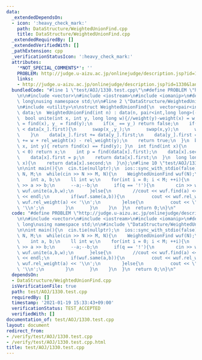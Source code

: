 ```yaml
---
data:
  _extendedDependsOn:
  - icon: ':heavy_check_mark:'
    path: DataStructure/WeightedUnionFind.cpp
    title: DataStructure/WeightedUnionFind.cpp
  _extendedRequiredBy: []
  _extendedVerifiedWith: []
  _pathExtension: cpp
  _verificationStatusIcon: ':heavy_check_mark:'
  attributes:
    '*NOT_SPECIAL_COMMENTS*': ''
    PROBLEM: http://judge.u-aizu.ac.jp/onlinejudge/description.jsp?id=1330&lang=jp
    links:
    - http://judge.u-aizu.ac.jp/onlinejudge/description.jsp?id=1330&lang=jp
  bundledCode: "#line 1 \"test/AOJ/1330.test.cpp\"\n#define PROBLEM \"http://judge.u-aizu.ac.jp/onlinejudge/description.jsp?id=1330&lang=jp\"\
    \n\n#include <vector>\n#include <iostream>\n#include <iomanip>\n#define ll long\
    \ long\nusing namespace std;\n\n#line 2 \"DataStructure/WeightedUnionFind.cpp\"\
    \n#include <utility>\n\nstruct WeightedUnionFind{\n  vector<pair<int, long long>>\
    \ data;\n  WeightedUnionFind(int n) : data(n, pair<int,long long>(-1,0LL)) {}\n\
    \  bool unite(int x, int y, long long w){//weight(y)-weight(x) = w;\n    int x_\
    \ = find(x), y_ = find(y);\n    if(x_ == y_) return false;\n    if(data[y_].first\
    \ < data[x_].first){\n      swap(x_,y_);\n      swap(x,y);\n      w *= -1LL;\n\
    \    }\n    data[x_].first += data[y_].first;\n    data[y_].first = x_;\n    data[y_].second\
    \ += w + rel_weight(x) - rel_weight(y);\n    return true;\n  }\n  bool same(int\
    \ x, int y){ return find(x) == find(y); }\n  int find(int x){\n    if(data[x].first\
    \ < 0) return x;\n    int p = find(data[x].first);\n    data[x].second += data[data[x].first].second;\n\
    \    data[x].first = p;\n    return data[x].first;\n  }\n  long long rel_weight(int\
    \ x){\n    return data[x].second;\n  }\n};\n#line 10 \"test/AOJ/1330.test.cpp\"\
    \n\nint main(){\n  cin.tie(nullptr);\n  ios::sync_with_stdio(false);\n  \n  int\
    \ N, M;\n  while(cin >> N >> M, N){\n    WeightedUnionFind wuf(N);\n    char q;\n\
    \    int a, b;\n    ll int w;\n    for(int i = 0; i < M; ++i){\n      cin >> q\
    \ >> a >> b;\n      --a;--b;\n      if(q == '!'){\n        cin >> w;\n       \
    \ wuf.unite(a,b,w);\n      }else{\n        //cout << wuf.find(a) << \" \" << wuf.find(b)\
    \ << endl;\n        if(wuf.same(a,b)){\n          cout << wuf.rel_weight(b) -\
    \ wuf.rel_weight(a) << '\\n';\n        }else{\n          cout << \"UNKNOWN\" <<\
    \ '\\n';\n        }\n      }\n    }\n  }\n  return 0;\n}\n"
  code: "#define PROBLEM \"http://judge.u-aizu.ac.jp/onlinejudge/description.jsp?id=1330&lang=jp\"\
    \n\n#include <vector>\n#include <iostream>\n#include <iomanip>\n#define ll long\
    \ long\nusing namespace std;\n\n#include \"DataStructure/WeightedUnionFind.cpp\"\
    \n\nint main(){\n  cin.tie(nullptr);\n  ios::sync_with_stdio(false);\n  \n  int\
    \ N, M;\n  while(cin >> N >> M, N){\n    WeightedUnionFind wuf(N);\n    char q;\n\
    \    int a, b;\n    ll int w;\n    for(int i = 0; i < M; ++i){\n      cin >> q\
    \ >> a >> b;\n      --a;--b;\n      if(q == '!'){\n        cin >> w;\n       \
    \ wuf.unite(a,b,w);\n      }else{\n        //cout << wuf.find(a) << \" \" << wuf.find(b)\
    \ << endl;\n        if(wuf.same(a,b)){\n          cout << wuf.rel_weight(b) -\
    \ wuf.rel_weight(a) << '\\n';\n        }else{\n          cout << \"UNKNOWN\" <<\
    \ '\\n';\n        }\n      }\n    }\n  }\n  return 0;\n}\n"
  dependsOn:
  - DataStructure/WeightedUnionFind.cpp
  isVerificationFile: true
  path: test/AOJ/1330.test.cpp
  requiredBy: []
  timestamp: '2021-01-19 15:33:43+09:00'
  verificationStatus: TEST_ACCEPTED
  verifiedWith: []
documentation_of: test/AOJ/1330.test.cpp
layout: document
redirect_from:
- /verify/test/AOJ/1330.test.cpp
- /verify/test/AOJ/1330.test.cpp.html
title: test/AOJ/1330.test.cpp
---
```

